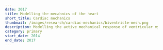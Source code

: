 ```yaml
---
date: 2017
title: Modelling the mecahnics of the heart
short_title: Cardiac mechanics
thumbnail: /images/research/cardiac-mechanics/biventricle-mesh.png
description: Modelling the active mechanical response of ventricular myocardium.
category: primary
start_date: 2014
end_date: 2017
---
```


